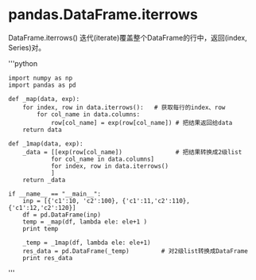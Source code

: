 # pandas.DataFrame.iterrows

DataFrame.iterrows() 
迭代(iterate)覆盖整个DataFrame的行中，返回(index, Series)对。

'''python

    import numpy as np 
    import pandas as pd

    def _map(data, exp):                  
        for index, row in data.iterrows():   # 获取每行的index、row
            for col_name in data.columns:
                row[col_name] = exp(row[col_name]) # 把结果返回给data
        return data

    def _1map(data, exp):
        _data = [[exp(row[col_name])               # 把结果转换成2级list
                for col_name in data.columns]
                for index, row in data.iterrows()
                ]
        return _data

    if __name__ == "__main__":
        inp = [{'c1':10, 'c2':100}, {'c1':11,'c2':110}, {'c1':12,'c2':120}]
        df = pd.DataFrame(inp)
        temp = _map(df, lambda ele: ele+1 )
        print temp

        _temp = _1map(df, lambda ele: ele+1)
        res_data = pd.DataFrame(_temp)         # 对2级list转换成DataFrame
        print res_data

'''
